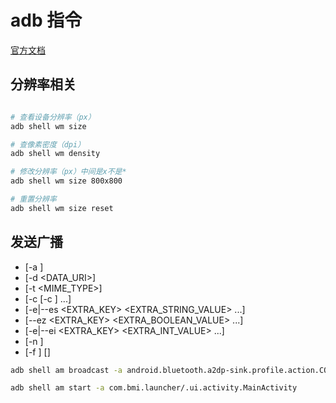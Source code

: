 # adb 指令

[官方文档](https://developer.android.google.cn/studio/command-line/adb?hl=zh_cn#shellcommands)

## 分辨率相关

```bash

# 查看设备分辨率（px）
adb shell wm size

# 查像素密度（dpi）
adb shell wm density

# 修改分辨率（px）中间是x不是*
adb shell wm size 800x800

# 重置分辨率
adb shell wm size reset

```

## 发送广播
- [-a <ACTION>]
- [-d <DATA_URI>]
- [-t <MIME_TYPE>] 
- [-c <CATEGORY> [-c <CATEGORY>] ...] 
- [-e|--es <EXTRA_KEY> <EXTRA_STRING_VALUE> ...] 
- [--ez <EXTRA_KEY> <EXTRA_BOOLEAN_VALUE> ...] 
- [-e|--ei <EXTRA_KEY> <EXTRA_INT_VALUE> ...] 
- [-n <COMPONENT>]
- [-f <FLAGS>] [<URI>]

```bash
adb shell am broadcast -a android.bluetooth.a2dp-sink.profile.action.CONNECTION_STATE_CHANGED --ei android.bluetooth.profile.extra.STATE 3

adb shell am start -a com.bmi.launcher/.ui.activity.MainActivity

```